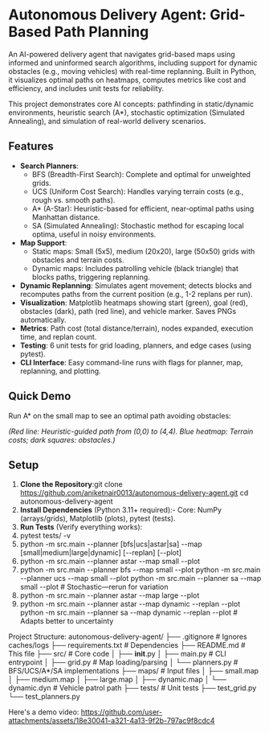 # Autonomous Delivery Agent: Grid-Based Path Planning

An AI-powered delivery agent that navigates grid-based maps using informed and uninformed search algorithms, including support for dynamic obstacles (e.g., moving vehicles) with real-time replanning. Built in Python, it visualizes optimal paths on heatmaps, computes metrics like cost and efficiency, and includes unit tests for reliability.

This project demonstrates core AI concepts: pathfinding in static/dynamic environments, heuristic search (A*), stochastic optimization (Simulated Annealing), and simulation of real-world delivery scenarios.


## Features
- **Search Planners**:
  - BFS (Breadth-First Search): Complete and optimal for unweighted grids.
  - UCS (Uniform Cost Search): Handles varying terrain costs (e.g., rough vs. smooth paths).
  - A* (A-Star): Heuristic-based for efficient, near-optimal paths using Manhattan distance.
  - SA (Simulated Annealing): Stochastic method for escaping local optima, useful in noisy environments.
- **Map Support**:
  - Static maps: Small (5x5), medium (20x20), large (50x50) grids with obstacles and terrain costs.
  - Dynamic maps: Includes patrolling vehicle (black triangle) that blocks paths, triggering replanning.
- **Dynamic Replanning**: Simulates agent movement; detects blocks and recomputes paths from the current position (e.g., 1-2 replans per run).
- **Visualization**: Matplotlib heatmaps showing start (green), goal (red), obstacles (dark), path (red line), and vehicle marker. Saves PNGs automatically.
- **Metrics**: Path cost (total distance/terrain), nodes expanded, execution time, and replan count.
- **Testing**: 6 unit tests for grid loading, planners, and edge cases (using pytest).
- **CLI Interface**: Easy command-line runs with flags for planner, map, replanning, and plotting.

## Quick Demo
Run A* on the small map to see an optimal path avoiding obstacles:


*(Red line: Heuristic-guided path from (0,0) to (4,4). Blue heatmap: Terrain costs; dark squares: obstacles.)*

## Setup
1. **Clone the Repository**:git clone https://github.com/aniketnair0013/autonomous-delivery-agent.git cd autonomous-delivery-agent
2. **Install Dependencies** (Python 3.11+ required):- Core: NumPy (arrays/grids), Matplotlib (plots), pytest (tests).
3. **Run Tests** (Verify everything works):
4. pytest tests/ -v
5. python -m src.main --planner [bfs|ucs|astar|sa] --map [small|medium|large|dynamic] [--replan] [--plot]
6. python -m src.main --planner astar --map small --plot
7. python -m src.main --planner bfs --map small --plot python -m src.main --planner ucs --map small --plot python -m src.main --planner sa --map small --plot # Stochastic—rerun for variation
8. python -m src.main --planner astar --map large --plot
9. python -m src.main --planner astar --map dynamic --replan --plot python -m src.main --planner sa --map dynamic --replan --plot # Adapts better to uncertainty



Project Structure:
autonomous-delivery-agent/
├── .gitignore              # Ignores caches/logs
├── requirements.txt        # Dependencies
├── README.md              # This file
├── src/                   # Core code
│   ├── __init__.py
│   ├── main.py            # CLI entrypoint
│   ├── grid.py            # Map loading/parsing
│   └── planners.py        # BFS/UCS/A*/SA implementations
├── maps/                  # Input files
│   ├── small.map
│   ├── medium.map
│   ├── large.map
│   ├── dynamic.map
│   └── dynamic.dyn        # Vehicle patrol path
├── tests/                 # Unit tests
    ├── test_grid.py
    └── test_planners.py

Here's a demo video:
https://github.com/user-attachments/assets/18e30041-a321-4a13-9f2b-797ac9f8cdc4









